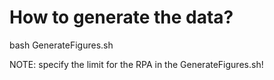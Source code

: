 # How to generate the data?
bash GenerateFigures.sh

NOTE: specify the limit for the RPA in the GenerateFigures.sh!
